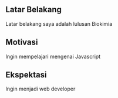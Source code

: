 [//]: # (Ceritakan sedikit tentang latar belakangmu seperti pendidikan terakhir atau pekerjaan sebelumnya)
## Latar Belakang
Latar belakang saya adalah lulusan Biokimia

[//]: # (Motivasi apa yang mendorongmu untuk ikut program coding bootcamp di Hacktiv8?)
## Motivasi
Ingin mempelajari mengenai Javascript

[//]: # (Beri tahu kami, apa yang ingin kamu dapatkan di Hacktiv8 dan apa yang ingin kamu capai setelah lulus dari sini?)
## Ekspektasi
Ingin menjadi web developer

[//]: # (Apakah ada hal lain yang ingin disampaikan? Bila ada, kamu bebas untuk menuliskannya)
